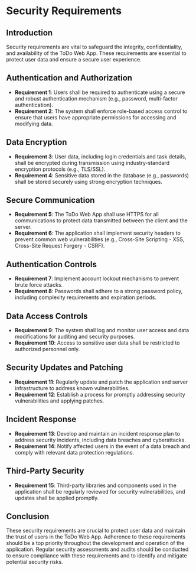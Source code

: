 # Security Requirements

## Introduction

Security requirements are vital to safeguard the integrity, confidentiality, and availability of the ToDo Web App. These requirements are essential to protect user data and ensure a secure user experience.

## Authentication and Authorization

- **Requirement 1**: Users shall be required to authenticate using a secure and robust authentication mechanism (e.g., password, multi-factor authentication).
- **Requirement 2**: The system shall enforce role-based access control to ensure that users have appropriate permissions for accessing and modifying data.

## Data Encryption

- **Requirement 3**: User data, including login credentials and task details, shall be encrypted during transmission using industry-standard encryption protocols (e.g., TLS/SSL).
- **Requirement 4**: Sensitive data stored in the database (e.g., passwords) shall be stored securely using strong encryption techniques.

## Secure Communication

- **Requirement 5**: The ToDo Web App shall use HTTPS for all communications to protect data transmitted between the client and the server.
- **Requirement 6**: The application shall implement security headers to prevent common web vulnerabilities (e.g., Cross-Site Scripting - XSS, Cross-Site Request Forgery - CSRF).

## Authentication Controls

- **Requirement 7**: Implement account lockout mechanisms to prevent brute force attacks.
- **Requirement 8**: Passwords shall adhere to a strong password policy, including complexity requirements and expiration periods.

## Data Access Controls

- **Requirement 9**: The system shall log and monitor user access and data modifications for auditing and security purposes.
- **Requirement 10**: Access to sensitive user data shall be restricted to authorized personnel only.

## Security Updates and Patching

- **Requirement 11**: Regularly update and patch the application and server infrastructure to address known vulnerabilities.
- **Requirement 12**: Establish a process for promptly addressing security vulnerabilities and applying patches.

## Incident Response

- **Requirement 13**: Develop and maintain an incident response plan to address security incidents, including data breaches and cyberattacks.
- **Requirement 14**: Notify affected users in the event of a data breach and comply with relevant data protection regulations.

## Third-Party Security

- **Requirement 15**: Third-party libraries and components used in the application shall be regularly reviewed for security vulnerabilities, and updates shall be applied promptly.

## Conclusion

These security requirements are crucial to protect user data and maintain the trust of users in the ToDo Web App. Adherence to these requirements should be a top priority throughout the development and operation of the application. Regular security assessments and audits should be conducted to ensure compliance with these requirements and to identify and mitigate potential security risks.
